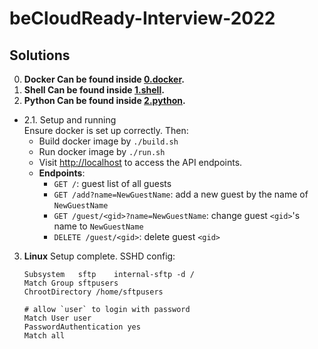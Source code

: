 # beCloudReady-Interview-2022


## Solutions

0. **Docker
Can be found inside [0.docker](https://github.com/sammdu/beCloudReady-Interview-2022/tree/main/0.docker).**
1. **Shell
Can be found inside [1.shell](https://github.com/sammdu/beCloudReady-Interview-2022/tree/main/1.shell).**
2. **Python
Can be found inside [2.python](https://github.com/sammdu/beCloudReady-Interview-2022/tree/main/2.python).**
  * 2.1. Setup and running   
  Ensure docker is set up correctly. Then: 
    * Build docker image by `./build.sh`
    * Run docker image by `./run.sh`   
    * Visit [http://localhost](http://localhost) to access the API endpoints.
    * **Endpoints**:
      * `GET /`: guest list of all guests
      * `GET /add?name=NewGuestName`: add a new guest by the name of `NewGuestName`
      * `GET /guest/<gid>?name=NewGuestName`: change guest `<gid>`'s name to `NewGuestName`
      * `DELETE /guest/<gid>`: delete guest `<gid>`

3. **Linux**
    Setup complete.
    SSHD config:
    ```
    Subsystem	sftp	internal-sftp -d /
    Match Group sftpusers
    ChrootDirectory /home/sftpusers
    
    # allow `user` to login with password
    Match User user
    PasswordAuthentication yes
    Match all
    ```
